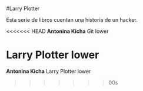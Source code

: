 #Larry Plotter

Esta serie de libros cuentan una historia de un hacker.


<<<<<<< HEAD
**Antonina Kicha**
Git lower

Larry Plotter lower
=======
**Antonina Kicha** Larry Plotter lower
>>>>>>> 00s
